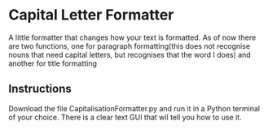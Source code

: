 # Capital Letter Formatter
A little formatter that changes how your text is formatted. As of now there are two functions, one for paragraph formatting(this does not recognise nouns that need capital letters, but recognises that the word I does) and another for title formatting

## Instructions

Download the file CapitalisationFormatter.py and run it in a Python terminal of your choice. There is a clear text GUI that wil tell you how to use it.
